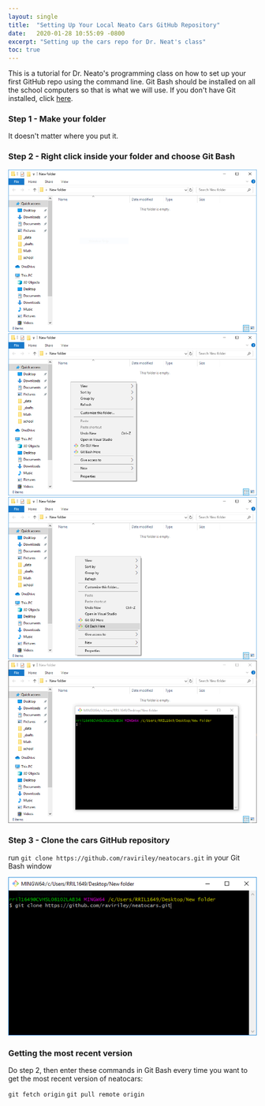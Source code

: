```yaml
---
layout: single
title:  "Setting Up Your Local Neato Cars GitHub Repository"
date:   2020-01-28 10:55:09 -0800
excerpt: "Setting up the cars repo for Dr. Neat's class"
toc: true
---
```

This is a tutorial for Dr. Neato's programming class on how to set up your first GitHub repo using the command line. Git Bash should be installed on all the school computers so that is what we will use. If you don't have Git installed, click [here](https://git-scm.com/downloads). 

### Step 1 - Make your folder

It doesn't matter where you put it.

### Step 2 - Right click inside your folder and choose Git Bash

![1](/assets/images/neatocars_tutorial/1.PNG)
![2](/assets/images/neatocars_tutorial/2.PNG)
![3](/assets/images/neatocars_tutorial/3.PNG)
![4](/assets/images/neatocars_tutorial/4.PNG)

### Step 3 - Clone the cars GitHub repository

run `git clone https://github.com/raviriley/neatocars.git` in your Git Bash window

![4](/assets/images/neatocars_tutorial/git_clone.PNG)

### Getting the most recent version

Do step 2, then enter these commands in Git Bash every time you want to get the most recent version of neatocars:

`git fetch origin`
`git pull remote origin`
